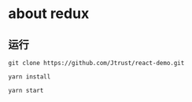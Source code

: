 # about redux

## 运行
```
git clone https://github.com/Jtrust/react-demo.git

yarn install

yarn start
```
